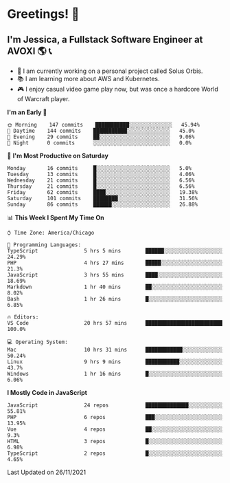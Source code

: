 # Greetings! 🧠

## I'm Jessica, a Fullstack Software Engineer at AVOXI 🌎 📞

- 🌟 I am currently working on a personal project called Solus Orbis.
- 📚 I am learning more about AWS and Kubernetes.
- 🎮 I enjoy casual video game play now, but was once a hardcore World of Warcraft player.

<!--START_SECTION:waka-->
**I'm an Early 🐤** 

```text
🌞 Morning    147 commits    ███████████░░░░░░░░░░░░░░   45.94% 
🌆 Daytime    144 commits    ███████████░░░░░░░░░░░░░░   45.0% 
🌃 Evening    29 commits     ██░░░░░░░░░░░░░░░░░░░░░░░   9.06% 
🌙 Night      0 commits      ░░░░░░░░░░░░░░░░░░░░░░░░░   0.0%

```
📅 **I'm Most Productive on Saturday** 

```text
Monday       16 commits     █░░░░░░░░░░░░░░░░░░░░░░░░   5.0% 
Tuesday      13 commits     █░░░░░░░░░░░░░░░░░░░░░░░░   4.06% 
Wednesday    21 commits     █░░░░░░░░░░░░░░░░░░░░░░░░   6.56% 
Thursday     21 commits     █░░░░░░░░░░░░░░░░░░░░░░░░   6.56% 
Friday       62 commits     ████░░░░░░░░░░░░░░░░░░░░░   19.38% 
Saturday     101 commits    ████████░░░░░░░░░░░░░░░░░   31.56% 
Sunday       86 commits     ██████░░░░░░░░░░░░░░░░░░░   26.88%

```


📊 **This Week I Spent My Time On** 

```text
⌚︎ Time Zone: America/Chicago

💬 Programming Languages: 
TypeScript               5 hrs 5 mins        ██████░░░░░░░░░░░░░░░░░░░   24.29% 
PHP                      4 hrs 27 mins       █████░░░░░░░░░░░░░░░░░░░░   21.3% 
JavaScript               3 hrs 55 mins       ████░░░░░░░░░░░░░░░░░░░░░   18.69% 
Markdown                 1 hr 40 mins        ██░░░░░░░░░░░░░░░░░░░░░░░   8.02% 
Bash                     1 hr 26 mins        █░░░░░░░░░░░░░░░░░░░░░░░░   6.85%

🔥 Editors: 
VS Code                  20 hrs 57 mins      █████████████████████████   100.0%

💻 Operating System: 
Mac                      10 hrs 31 mins      ████████████░░░░░░░░░░░░░   50.24% 
Linux                    9 hrs 9 mins        ███████████░░░░░░░░░░░░░░   43.7% 
Windows                  1 hr 16 mins        █░░░░░░░░░░░░░░░░░░░░░░░░   6.06%

```

**I Mostly Code in JavaScript** 

```text
JavaScript               24 repos            ██████████████░░░░░░░░░░░   55.81% 
PHP                      6 repos             ███░░░░░░░░░░░░░░░░░░░░░░   13.95% 
Vue                      4 repos             ██░░░░░░░░░░░░░░░░░░░░░░░   9.3% 
HTML                     3 repos             █░░░░░░░░░░░░░░░░░░░░░░░░   6.98% 
TypeScript               2 repos             █░░░░░░░░░░░░░░░░░░░░░░░░   4.65%

```



 Last Updated on 26/11/2021
<!--END_SECTION:waka-->

<!--
**jessikuh/jessikuh** is a ✨ _special_ ✨ repository because its `README.md` (this file) appears on your GitHub profile.

Here are some ideas to get you started:

- 🔭 I’m currently working on ...
- 🌱 I’m currently learning ...
- 👯 I’m looking to collaborate on ...
- 🤔 I’m looking for help with ...
- 💬 Ask me about ...
- 📫 How to reach me: ...
- 😄 Pronouns: ...
- ⚡ Fun fact: ...
-->
